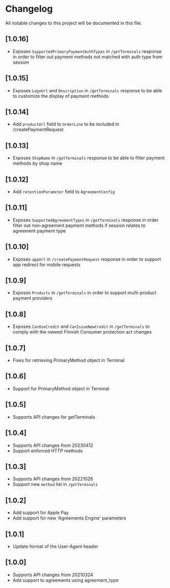 # Changelog
All notable changes to this project will be documented in this file.

## [1.0.16]

- Exposes `SupportedPrimaryPaymentAuthTypes` in `/getTerminals` response in order to filter out payment methods not matched with auth type from session

## [1.0.15]

- Exposes `LogoUrl` and `Description` in `/getTerminals` response to be able to customize the display of payment methods

## [1.0.14]

- Add `productUrl` field to `OrderLine` to be included in /createPaymentRequest

## [1.0.13]

- Exposes `ShopName` in `/getTerminals` response to be able to filter payment methods by shop name

## [1.0.12]

- Add `retentionParameter` field to `AgreementConfig`

## [1.0.11]

- Exposes `SupportedAgreementTypes` in `/getTerminals` response in order filter out non-agreement payment methods if session relates to agreement payment type


## [1.0.10]

- Exposes `appUrl` in `/createPaymentRequest` response in order to support app redirect for mobile requests

## [1.0.9]

- Exposes `Products` in `/getTerminals` in order to support multi-product payment providers

## [1.0.8]

- Exposes `CanUseCredit` and `CanIssueNewCredit` in `/getTerminals` to comply with the newest Finnish Consumer protection act changes

## [1.0.7]

- Fixes for retrieving PrimaryMethod object in Terminal

## [1.0.6]

- Support for PrimaryMethod object in Terminal

## [1.0.5]

- Supports API changes for getTerminals

## [1.0.4]

- Supports API changes from 20230412
- Support enforced HTTP methods

## [1.0.3]

- Supports API changes from 20221026
- Support new `method` list in `/getTerminals`

## [1.0.2]

- Add support for Apple Pay
- Add support for new 'Agreements Engine' parameters

## [1.0.1]

- Update format of the User-Agent header

## [1.0.0]

- Supports API changes from 20210324
- Add support to agreements using agreement_type
